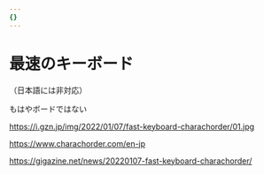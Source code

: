 ```yaml
---
{}
---
```

# 最速のキーボード

（日本語には非対応）

もはやボードではない

https://i.gzn.jp/img/2022/01/07/fast-keyboard-charachorder/01.jpg

https://www.charachorder.com/en-jp

https://gigazine.net/news/20220107-fast-keyboard-charachorder/